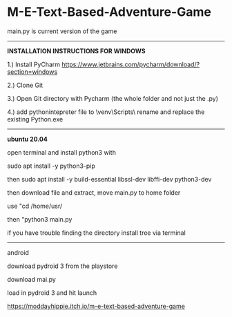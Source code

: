 # M-E-Text-Based-Adventure-Game
main.py is current version of the game

-------------------------------------------------------------

 **INSTALLATION INSTRUCTIONS FOR WINDOWS**

1.) Install PyCharm https://www.jetbrains.com/pycharm/download/?section=windows

2.) Clone Git

3.) Open Git directory with Pycharm (the whole folder and not just the .py)

4.) add pythonintepreter file to \venv\Scripts\ rename and replace the existing Python.exe


-------------------------------------------------------------

****ubuntu** 20.04**

open terminal and install python3 with 

sudo apt install -y python3-pip

then sudo apt install -y build-essential libssl-dev libffi-dev python3-dev

then download file and extract, move main.py to home folder

use "cd /home/usr/

then "python3 main.py

if you have trouble finding the directory install tree via terminal 

-------------------------------------------------------------------------------------

android

download pydroid 3 from the playstore

download mai.py

load in pydroid 3 and hit launch

https://moddayhippie.itch.io/m-e-text-based-adventure-game
